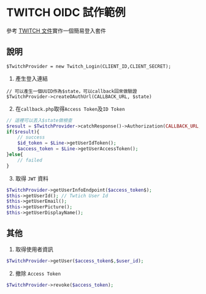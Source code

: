 # TWITCH OIDC 試作範例

參考 [TWITCH 文件](https://dev.twitch.tv/docs/)實作一個簡易登入套件  

## 說明

```php=
$TwitchProvider = new Twitch_Login(CLIENT_ID,CLIENT_SECRET);
```

1. 產生登入連結
```php=
// 可以產生一個UUID作為$state，可以callback回來做驗證
$TwitchProvider->createOAuthUrl(CALLBACK_URL, $state)
```
2. 在`callback.php`取得`Access Token`及`ID Token`
```php
// 這裡可以丟入$state做檢查
$result = $TwitchProvider->catchResponse()->Authorization(CALLBACK_URL, $state);
if($result){
    // success
    $id_token = $Line->getUserIdToken();
    $access_token = $Line->getUserAccessToken();
}else{
    // failed
}
```
3. 取得 `JWT` 資料
```php
$TwitchProvider->getUserInfoEndpoint($access_token$);
$this->getUserId(); // Twtich User Id
$this->getUserEmail();
$this->getUserPicture();
$this->getUserDisplayName();
```

## 其他

1. 取得使用者資訊
```php
$TwitchProvider->getUser($access_token$,$user_id);
```

2. 撤除 `Access Token`
```php
$TwitchProvider->revoke($access_token);
```
